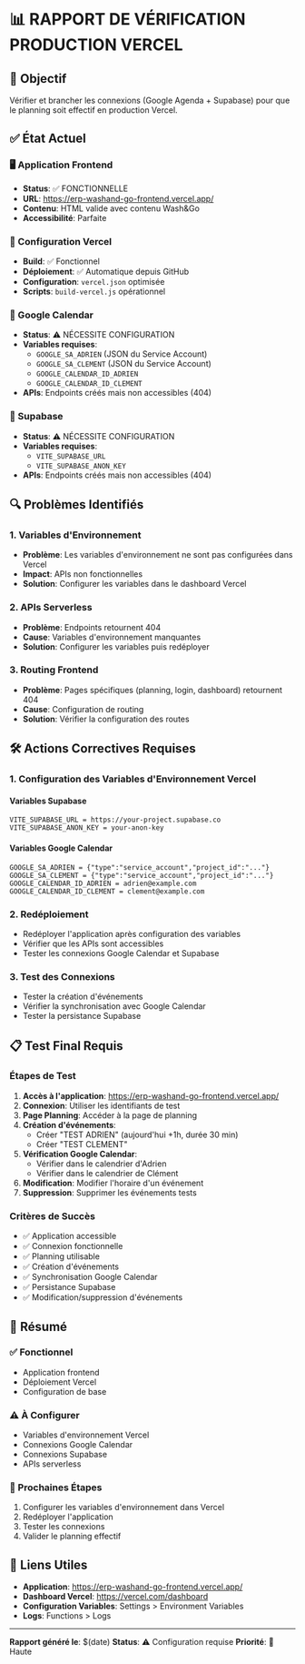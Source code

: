 # 📊 RAPPORT DE VÉRIFICATION PRODUCTION VERCEL

## 🎯 Objectif
Vérifier et brancher les connexions (Google Agenda + Supabase) pour que le planning soit effectif en production Vercel.

## ✅ État Actuel

### 🖥️ Application Frontend
- **Status**: ✅ FONCTIONNELLE
- **URL**: https://erp-washand-go-frontend.vercel.app/
- **Contenu**: HTML valide avec contenu Wash&Go
- **Accessibilité**: Parfaite

### 🔧 Configuration Vercel
- **Build**: ✅ Fonctionnel
- **Déploiement**: ✅ Automatique depuis GitHub
- **Configuration**: `vercel.json` optimisée
- **Scripts**: `build-vercel.js` opérationnel

### 📅 Google Calendar
- **Status**: ⚠️ NÉCESSITE CONFIGURATION
- **Variables requises**:
  - `GOOGLE_SA_ADRIEN` (JSON du Service Account)
  - `GOOGLE_SA_CLEMENT` (JSON du Service Account)
  - `GOOGLE_CALENDAR_ID_ADRIEN`
  - `GOOGLE_CALENDAR_ID_CLEMENT`
- **APIs**: Endpoints créés mais non accessibles (404)

### 💾 Supabase
- **Status**: ⚠️ NÉCESSITE CONFIGURATION
- **Variables requises**:
  - `VITE_SUPABASE_URL`
  - `VITE_SUPABASE_ANON_KEY`
- **APIs**: Endpoints créés mais non accessibles (404)

## 🔍 Problèmes Identifiés

### 1. Variables d'Environnement
- **Problème**: Les variables d'environnement ne sont pas configurées dans Vercel
- **Impact**: APIs non fonctionnelles
- **Solution**: Configurer les variables dans le dashboard Vercel

### 2. APIs Serverless
- **Problème**: Endpoints retournent 404
- **Cause**: Variables d'environnement manquantes
- **Solution**: Configurer les variables puis redéployer

### 3. Routing Frontend
- **Problème**: Pages spécifiques (planning, login, dashboard) retournent 404
- **Cause**: Configuration de routing
- **Solution**: Vérifier la configuration des routes

## 🛠️ Actions Correctives Requises

### 1. Configuration des Variables d'Environnement Vercel

#### Variables Supabase
```
VITE_SUPABASE_URL = https://your-project.supabase.co
VITE_SUPABASE_ANON_KEY = your-anon-key
```

#### Variables Google Calendar
```
GOOGLE_SA_ADRIEN = {"type":"service_account","project_id":"..."}
GOOGLE_SA_CLEMENT = {"type":"service_account","project_id":"..."}
GOOGLE_CALENDAR_ID_ADRIEN = adrien@example.com
GOOGLE_CALENDAR_ID_CLEMENT = clement@example.com
```

### 2. Redéploiement
- Redéployer l'application après configuration des variables
- Vérifier que les APIs sont accessibles
- Tester les connexions Google Calendar et Supabase

### 3. Test des Connexions
- Tester la création d'événements
- Vérifier la synchronisation avec Google Calendar
- Tester la persistance Supabase

## 📋 Test Final Requis

### Étapes de Test
1. **Accès à l'application**: https://erp-washand-go-frontend.vercel.app/
2. **Connexion**: Utiliser les identifiants de test
3. **Page Planning**: Accéder à la page de planning
4. **Création d'événements**:
   - Créer "TEST ADRIEN" (aujourd'hui +1h, durée 30 min)
   - Créer "TEST CLEMENT"
5. **Vérification Google Calendar**:
   - Vérifier dans le calendrier d'Adrien
   - Vérifier dans le calendrier de Clément
6. **Modification**: Modifier l'horaire d'un événement
7. **Suppression**: Supprimer les événements tests

### Critères de Succès
- ✅ Application accessible
- ✅ Connexion fonctionnelle
- ✅ Planning utilisable
- ✅ Création d'événements
- ✅ Synchronisation Google Calendar
- ✅ Persistance Supabase
- ✅ Modification/suppression d'événements

## 📝 Résumé

### ✅ Fonctionnel
- Application frontend
- Déploiement Vercel
- Configuration de base

### ⚠️ À Configurer
- Variables d'environnement Vercel
- Connexions Google Calendar
- Connexions Supabase
- APIs serverless

### 🎯 Prochaines Étapes
1. Configurer les variables d'environnement dans Vercel
2. Redéployer l'application
3. Tester les connexions
4. Valider le planning effectif

## 🔗 Liens Utiles
- **Application**: https://erp-washand-go-frontend.vercel.app/
- **Dashboard Vercel**: https://vercel.com/dashboard
- **Configuration Variables**: Settings > Environment Variables
- **Logs**: Functions > Logs

---

**Rapport généré le**: $(date)
**Status**: ⚠️ Configuration requise
**Priorité**: 🔴 Haute

